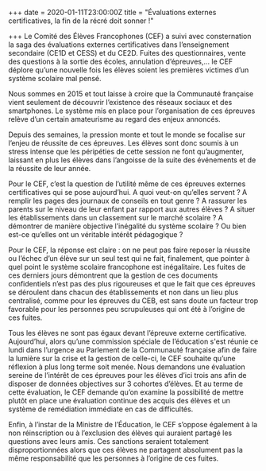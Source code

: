 +++
date = 2020-01-11T23:00:00Z
title = "Évaluations externes certificatives, la fin de la récré doit sonner !"

+++
Le Comité des Élèves Francophones (CEF) a suivi avec consternation la saga des évaluations externes certificatives dans l’enseignement secondaire (CE1D et CESS) et du CE2D. Fuites des questionnaires, vente des questions à la sortie des écoles, annulation d’épreuves,… le CEF déplore qu’une nouvelle fois les élèves soient les premières victimes d’un système scolaire mal pensé.

Nous sommes en 2015 et tout laisse à croire que la Communauté française vient seulement de découvrir l’existence des réseaux sociaux et des smartphones. Le système mis en place pour l’organisation de ces épreuves relève d’un certain amateurisme au regard des enjeux annoncés.

Depuis des semaines, la pression monte et tout le monde se focalise sur l’enjeu de réussite de ces épreuves. Les élèves sont donc soumis à un stress intense que les péripéties de cette session ne font qu’augmenter, laissant en plus les élèves dans l’angoisse de la suite des événements et de la réussite de leur année.

Pour le CEF, c’est la question de l’utilité même de ces épreuves externes certificatives qui se pose aujourd’hui. A quoi veut-on qu’elles servent ? A remplir les pages des journaux de conseils en tout genre ? A rassurer les parents sur le niveau de leur enfant par rapport aux autres élèves ? A situer les établissements dans un classement sur le marché scolaire ? A démontrer de manière objective l’inégalité du système scolaire ? Ou bien est-ce qu’elles ont un véritable intérêt pédagogique ?

Pour le CEF, la réponse est claire : on ne peut pas faire reposer la réussite ou l’échec d’un élève sur un seul test qui ne fait, finalement, que pointer à quel point le système scolaire francophone est inégalitaire. Les fuites de ces derniers jours démontrent que la gestion de ces documents confidentiels n’est pas des plus rigoureuses et que le fait que ces épreuves se déroulent dans chacun des établissements et non dans un lieu plus centralisé, comme pour les épreuves du CEB, est sans doute un facteur trop favorable pour les personnes peu scrupuleuses qui ont été à l’origine de ces fuites.

Tous les élèves ne sont pas égaux devant l’épreuve externe certificative. Aujourd’hui, alors qu’une commission spéciale de l’éducation s'est réunie ce lundi dans l’urgence au Parlement de la Communauté française afin de faire la lumière sur la crise et la gestion de celle-ci, le CEF souhaite qu’une réflexion à plus long terme soit menée. Nous demandons une évaluation sereine de l’intérêt de ces épreuves pour les élèves d’ici trois ans afin de disposer de données objectives sur 3 cohortes d’élèves. Et au terme de cette évaluation, le CEF demande qu’on examine la possibilité de mettre plutôt en place une évaluation continue des acquis des élèves et un système de remédiation immédiate en cas de difficultés.

Enfin, à l’instar de la Ministre de l’Éducation, le CEF s’oppose également à la non réinscription ou à l’exclusion des élèves qui auraient partagé les questions avec leurs amis. Ces sanctions seraient totalement disproportionnées alors que ces élèves ne partagent absolument pas la même responsabilité que les personnes à l’origine de ces fuites.